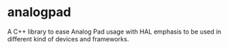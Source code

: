 # analogpad
A C++ library to ease Analog Pad usage with HAL emphasis to be used in different kind of devices and frameworks.

